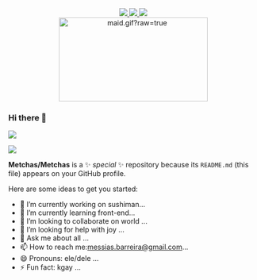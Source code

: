 <div align="center">
  <a href="https://github.com/vn7n24fzkq/github-profile-summary-cards">
    <img src="https://github-profile-summary-cards.vercel.app/api/cards/profile-details?username=Metchas&theme=github" />
  </a>
  <a href="https://github.com/vn7n24fzkq/github-profile-summary-cards">
    <img src="https://github-profile-summary-cards.vercel.app/api/cards/stats?username=Metchas&theme=github" />
  </a>
  <a href="https://github.com/vn7n24fzkq/github-profile-summary-cards">
    <img src="https://github-profile-summary-cards.vercel.app/api/cards/repos-per-language?username=Metchas&theme=github" />
  </a>
</div>

<div align="center">
  <img data-target="animated-image.replacedImage" alt="maid.gif?raw=true" class="AnimatedImagePlayer-animatedImage" src="https://github.com/miluluyo/photo_gallery/raw/master/maid.gif?raw=true" width="300" height="169" style="display: block; opacity: 1;">
</div>


<!-- ![Metchas GitHub stats](https://github-readme-stats.vercel.app/api?username=tangly1024&show_icons=true&theme=ayu-mirage) -->







### Hi there 👋

[<img src = "https://img.shields.io/badge/instagram-%23E4405F.svg?&style=for-the-badge&logo=instagram&logoColor=black">](https://www.instagram.com/messiasbarreira)

 [<img src = "https://img.shields.io/badge/facebook-%231877F2.svg?&style=for-the-badge&logo=facebook&logoColor=black">](https://www.facebook.com/messias.ribeiro.31)

**Metchas/Metchas** is a ✨ _special_ ✨ repository because its `README.md` (this file) appears on your GitHub profile.

Here are some ideas to get you started:

- 🔭 I’m currently working on sushiman...
- 🌱 I’m currently learning front-end...
- 👯 I’m looking to collaborate on world ...
- 🤔 I’m looking for help with joy ...
- 💬 Ask me about all ...
- 📫 How to reach me:messias.barreira@gmail.com...
- 😄 Pronouns: ele/dele ...
- ⚡ Fun fact: kgay ...<h1>

